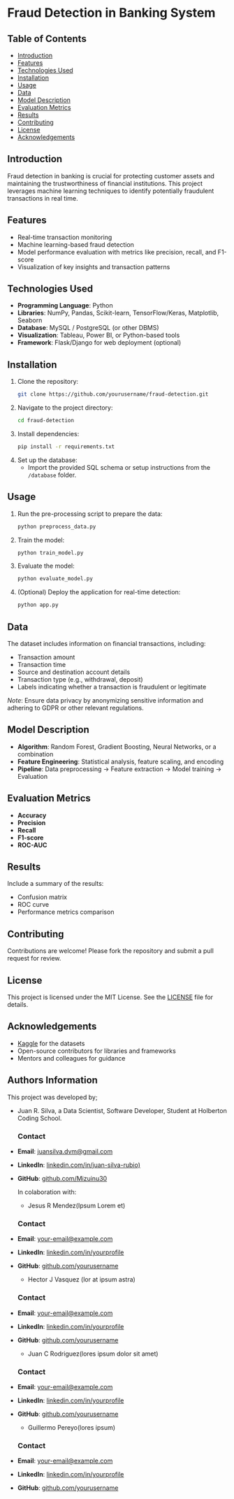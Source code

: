 # Fraud Detection in Banking System

## Table of Contents
- [Introduction](#introduction)
- [Features](#features)
- [Technologies Used](#technologies-used)
- [Installation](#installation)
- [Usage](#usage)
- [Data](#data)
- [Model Description](#model-description)
- [Evaluation Metrics](#evaluation-metrics)
- [Results](#results)
- [Contributing](#contributing)
- [License](#license)
- [Acknowledgements](#acknowledgements)



## Introduction
Fraud detection in banking is crucial for protecting customer assets and maintaining the trustworthiness of financial institutions. This project leverages machine learning techniques to identify potentially fraudulent transactions in real time.



## Features
- Real-time transaction monitoring
- Machine learning-based fraud detection
- Model performance evaluation with metrics like precision, recall, and F1-score
- Visualization of key insights and transaction patterns



## Technologies Used
- **Programming Language**: Python
- **Libraries**: NumPy, Pandas, Scikit-learn, TensorFlow/Keras, Matplotlib, Seaborn
- **Database**: MySQL / PostgreSQL (or other DBMS)
- **Visualization**: Tableau, Power BI, or Python-based tools
- **Framework**: Flask/Django for web deployment (optional)



## Installation
1. Clone the repository:
   ```bash
   git clone https://github.com/yourusername/fraud-detection.git
   ```
2. Navigate to the project directory:
   ```bash
   cd fraud-detection
   ```
3. Install dependencies:
   ```bash
   pip install -r requirements.txt
   ```
4. Set up the database:
   - Import the provided SQL schema or setup instructions from the `/database` folder.



## Usage
1. Run the pre-processing script to prepare the data:
   ```bash
   python preprocess_data.py
   ```
2. Train the model:
   ```bash
   python train_model.py
   ```
3. Evaluate the model:
   ```bash
   python evaluate_model.py
   ```
4. (Optional) Deploy the application for real-time detection:
   ```bash
   python app.py
   ```



## Data
The dataset includes information on financial transactions, including:
- Transaction amount
- Transaction time
- Source and destination account details
- Transaction type (e.g., withdrawal, deposit)
- Labels indicating whether a transaction is fraudulent or legitimate

*Note*: Ensure data privacy by anonymizing sensitive information and adhering to GDPR or other relevant regulations.



## Model Description
- **Algorithm**: Random Forest, Gradient Boosting, Neural Networks, or a combination
- **Feature Engineering**: Statistical analysis, feature scaling, and encoding
- **Pipeline**: Data preprocessing → Feature extraction → Model training → Evaluation



## Evaluation Metrics
- **Accuracy**
- **Precision**
- **Recall**
- **F1-score**
- **ROC-AUC**


## Results
Include a summary of the results:
- Confusion matrix
- ROC curve
- Performance metrics comparison


## Contributing
Contributions are welcome! Please fork the repository and submit a pull request for review.


## License
This project is licensed under the MIT License. See the [LICENSE](LICENSE) file for details.


## Acknowledgements
- [Kaggle](https://www.kaggle.com/) for the datasets
- Open-source contributors for libraries and frameworks
- Mentors and colleagues for guidance



## Authors Information
This project was developed by;

- Juan R. Silva, a Data Scientist, Software Developer, Student at Holberton Coding School.

   ### Contact
- **Email**: [juansilva.dvm@gmail.com](mailto:juansilva.dvm@gmail.com)
- **LinkedIn**: [linkedin.com/in/juan-silva-rubio)](https://linkedin.com/in/juan-silva-rubio)
- **GitHub**: [github.com/Mizuinu30](https://github.com/Mizuinu30)

    In colaboration with:

    - Jesus R Mendez(Ipsum Lorem et)

    ### Contact
- **Email**: [your-email@example.com](mailto:your-email@example.com)
- **LinkedIn**: [linkedin.com/in/yourprofile](https://linkedin.com/in/yourprofile)
- **GitHub**: [github.com/yourusername](https://github.com/yourusername)



    - Hector J Vasquez (lor at  ipsum astra)

    ### Contact
- **Email**: [your-email@example.com](mailto:your-email@example.com)
- **LinkedIn**: [linkedin.com/in/yourprofile](https://linkedin.com/in/yourprofile)
- **GitHub**: [github.com/yourusername](https://github.com/yourusername)


    - Juan C Rodriguez(lores ipsum dolor sit amet)

    ### Contact
- **Email**: [your-email@example.com](mailto:your-email@example.com)
- **LinkedIn**: [linkedin.com/in/yourprofile](https://linkedin.com/in/yourprofile)
- **GitHub**: [github.com/yourusername](https://github.com/yourusername)

    - Guillermo Pereyo(lores ipsum)
    ### Contact
- **Email**: [your-email@example.com](mailto:your-email@example.com)
- **LinkedIn**: [linkedin.com/in/yourprofile](https://linkedin.com/in/yourprofile)
- **GitHub**: [github.com/yourusername](https://github.com/yourusername)


